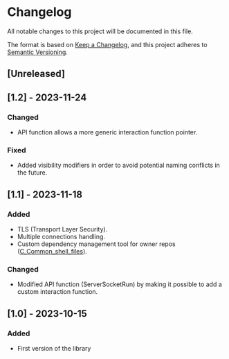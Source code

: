 # Changelog

All notable changes to this project will be documented in this file.

The format is based on [Keep a Changelog](https://keepachangelog.com/en/1.0.0/),
and this project adheres to [Semantic Versioning](https://semver.org/spec/v2.0.0.html).

## [Unreleased]


## [1.2] - 2023-11-24
### Changed
- API function allows a more generic interaction function pointer.

### Fixed
- Added visibility modifiers in order to avoid potential naming conflicts in the future.

## [1.1] - 2023-11-18
### Added
- TLS (Transport Layer Security).
- Multiple connections handling.
- Custom dependency management tool for owner repos ([C_Common_shell_files](https://github.com/JonMS95/C_Common_shell_files)).

### Changed
- Modified API function (ServerSocketRun) by making it possible to add a custom interaction function.


## [1.0] - 2023-10-15
### Added
- First version of the library
